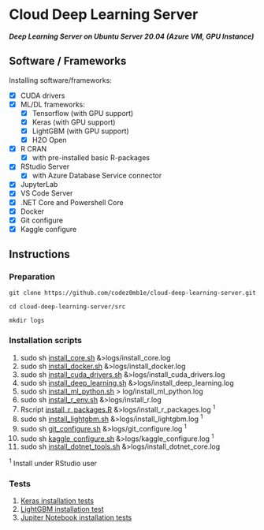 
# Cloud Deep Learning Server

___Deep Learning Server on Ubuntu Server 20.04 (Azure VM, GPU Instance)___

## Software / Frameworks

Installing software/frameworks:

- [x] CUDA drivers
- [x] ML/DL frameworks:
  - [x] Tensorflow (with GPU support)
  - [x] Keras (with GPU support)
  - [x] LightGBM (with GPU support)
  - [x] H2O Open
- [x] R CRAN
  - [x] with pre-installed basic R-packages
- [x] RStudio Server
  - [x] with Azure Database Service connector
- [x] JupyterLab
- [x] VS Code Server
- [x] .NET Core and Powershell Core
- [x] Docker
- [x] Git configure
- [x] Kaggle configure

## Instructions

### Preparation

`git clone https://github.com/codez0mb1e/cloud-deep-learning-server.git`

`cd cloud-deep-learning-server/src`

`mkdir logs`

### Installation scripts

1. sudo sh [install_core.sh](/src/install_core.sh) &>logs/install_core.log
2. sudo sh [install_docker.sh](/src/install_docker.sh) &>logs/install_docker.log
3. sudo sh [install_cuda_drivers.sh](/src/install_cuda_drivers.sh) &>logs/install_cuda_drivers.log
4. sudo sh [install_deep_learning.sh](/src/install_deep_learning.sh) &>logs/install_deep_learning.log
5. sudo sh [install_ml_python.sh](/src/install_ml_python.sh) > log/install_ml_python.log
6. sudo sh [install_r_env.sh](/src/install_r_env.sh) &>logs/install_r.log
7. Rscript [install_r_packages.R](/src/install_r_packages.R) &>logs/install_r_packages.log <sup>1</sup>
8. sudo sh [install_lightgbm.sh](/src/install_lightgbm.sh) &>logs/install_lightgbm.log <sup>1</sup>
9. sudo sh [git_configure.sh](/src/git_configure.sh) &>logs/git_configure.log <sup>1</sup>
10. sudo sh [kaggle_configure.sh](/src/kaggle_configure.sh) &>logs/kaggle_configure.log <sup>1</sup>
11. sudo sh [install_dotnet_tools.sh](/src/install_dotnet_tools.sh) &>logs/install_dotnet_core.log


<sup>1</sup> Install under RStudio user

### Tests

1. [Keras installation tests](/tests/keras_install_tests.R)
1. [LightGBM installation test](/tests/lightgbm_install_tests.R)
1. [Jupiter Notebook installation tests](/tests/hello_jupyter.ipynb)
